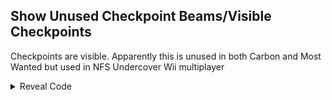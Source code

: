## Show Unused Checkpoint Beams/Visible Checkpoints

Checkpoints are visible. Apparently this is unused in both Carbon and Most Wanted but used in NFS Undercover Wii multiplayer

<details>
<summary>Reveal Code</summary>

```powerpc
0421B668 38600001
```
</details>